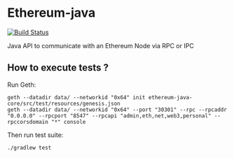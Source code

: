 # Ethereum-java

[![Build Status](https://travis-ci.org/sqli-nantes/ethereum-java.svg?branch=master)](https://travis-ci.org/sqli-nantes/ethereum-java)

Java API to communicate with an Ethereum Node via RPC or IPC


## How to execute tests ?

Run Geth:

```
geth --datadir data/ --networkid "0x64" init ethereum-java-core/src/test/resources/genesis.json
geth --datadir data/ --networkid "0x64" --port "30301" --rpc --rpcaddr "0.0.0.0" --rpcport "8547" --rpcapi "admin,eth,net,web3,personal" --rpccorsdomain "*" console
```

Then run test suite:

```
./gradlew test
```

